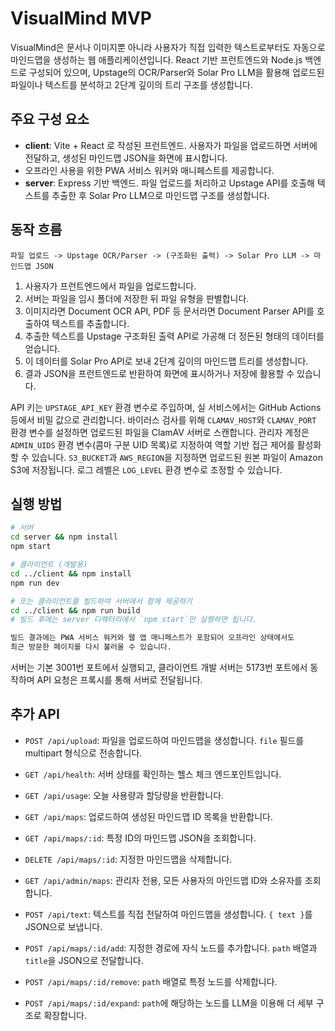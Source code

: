 # VisualMind MVP

VisualMind은 문서나 이미지뿐 아니라 사용자가 직접 입력한 텍스트로부터도 자동으로 마인드맵을 생성하는 웹 애플리케이션입니다. React 기반 프런트엔드와 Node.js 백엔드로 구성되어 있으며, Upstage의 OCR/Parser와 Solar Pro LLM을 활용해 업로드된 파일이나 텍스트를 분석하고 2단계 깊이의 트리 구조를 생성합니다.

## 주요 구성 요소

- **client**: Vite + React 로 작성된 프런트엔드. 사용자가 파일을 업로드하면 서버에 전달하고, 생성된 마인드맵 JSON을 화면에 표시합니다.
- 오프라인 사용을 위한 PWA 서비스 워커와 매니페스트를 제공합니다.
- **server**: Express 기반 백엔드. 파일 업로드를 처리하고 Upstage API를 호출해 텍스트를 추출한 후 Solar Pro LLM으로 마인드맵 구조를 생성합니다.

## 동작 흐름

```
파일 업로드 -> Upstage OCR/Parser -> (구조화된 출력) -> Solar Pro LLM -> 마인드맵 JSON
```

1. 사용자가 프런트엔드에서 파일을 업로드합니다.
2. 서버는 파일을 임시 폴더에 저장한 뒤 파일 유형을 판별합니다.
3. 이미지라면 Document OCR API, PDF 등 문서라면 Document Parser API를 호출하여 텍스트를 추출합니다.
4. 추출한 텍스트를 Upstage 구조화된 출력 API로 가공해 더 정돈된 형태의 데이터를 얻습니다.
5. 이 데이터를 Solar Pro API로 보내 2단계 깊이의 마인드맵 트리를 생성합니다.
6. 결과 JSON을 프런트엔드로 반환하여 화면에 표시하거나 저장에 활용할 수 있습니다.

API 키는 `UPSTAGE_API_KEY` 환경 변수로 주입하며, 실 서비스에서는 GitHub Actions 등에서 비밀 값으로 관리합니다.
바이러스 검사를 위해 `CLAMAV_HOST`와 `CLAMAV_PORT` 환경 변수를 설정하면 업로드된 파일을 ClamAV 서버로 스캔합니다.
관리자 계정은 `ADMIN_UIDS` 환경 변수(콤마 구분 UID 목록)로 지정하여 역할 기반 접근 제어를 활성화할 수 있습니다.
`S3_BUCKET`과 `AWS_REGION`을 지정하면 업로드된 원본 파일이 Amazon S3에 저장됩니다.
로그 레벨은 `LOG_LEVEL` 환경 변수로 조정할 수 있습니다.

## 실행 방법

```bash
# 서버
cd server && npm install
npm start

# 클라이언트 (개발용)
cd ../client && npm install
npm run dev

# 또는 클라이언트를 빌드하여 서버에서 함께 제공하기
cd ../client && npm run build
# 빌드 후에는 server 디렉터리에서 `npm start`만 실행하면 됩니다.

빌드 결과에는 PWA 서비스 워커와 웹 앱 매니페스트가 포함되어 오프라인 상태에서도
최근 방문한 페이지를 다시 불러올 수 있습니다.
```

서버는 기본 3001번 포트에서 실행되고, 클라이언트 개발 서버는 5173번 포트에서 동작하며 API 요청은 프록시를 통해 서버로 전달됩니다.

## 추가 API
- `POST /api/upload`: 파일을 업로드하여 마인드맵을 생성합니다. `file` 필드를 multipart 형식으로 전송합니다.

- `GET /api/health`: 서버 상태를 확인하는 헬스 체크 엔드포인트입니다.
- `GET /api/usage`: 오늘 사용량과 할당량을 반환합니다.
- `GET /api/maps`: 업로드하여 생성된 마인드맵 ID 목록을 반환합니다.
- `GET /api/maps/:id`: 특정 ID의 마인드맵 JSON을 조회합니다.
- `DELETE /api/maps/:id`: 지정한 마인드맵을 삭제합니다.
- `GET /api/admin/maps`: 관리자 전용, 모든 사용자의 마인드맵 ID와 소유자를 조회합니다.
- `POST /api/text`: 텍스트를 직접 전달하여 마인드맵을 생성합니다. `{ text }`를 JSON으로 보냅니다.
- `POST /api/maps/:id/add`: 지정한 경로에 자식 노드를 추가합니다. `path` 배열과 `title`을 JSON으로 전달합니다.
- `POST /api/maps/:id/remove`: `path` 배열로 특정 노드를 삭제합니다.
- `POST /api/maps/:id/expand`: `path`에 해당하는 노드를 LLM을 이용해 더 세부 구조로 확장합니다.
